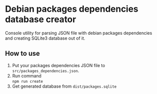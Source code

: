 # Debian packages dependencies database creator
Console utility for parsing JSON file with debian packages dependencies and creating SQLite3 database out of it.

## How to use

1. Put your packages dependencies JSON file to `src/packages_dependencies.json`.
2. Run command   
   `npm run create`
3. Get generated database from `dist/packages.sqlite`